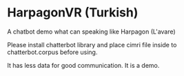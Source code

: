 # HarpagonVR (Turkish)
A chatbot demo what can speaking like Harpagon (L'avare)

Please install chatterbot library and place cimri file inside to chatterbot.corpus before using.

It has less data for good communication. It is a demo.
